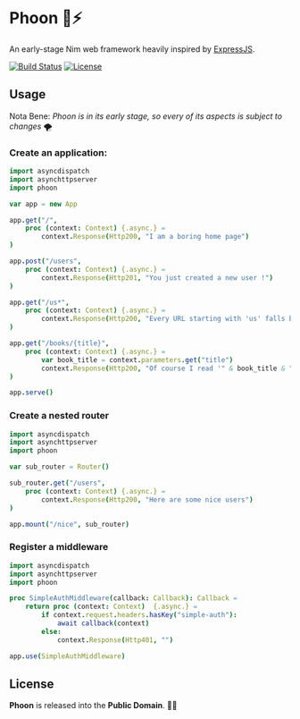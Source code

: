 
# Phoon 🐇⚡

An early-stage Nim web framework heavily inspired by [ExpressJS](https://expressjs.com/).


[![Build Status](https://api.travis-ci.org/ducdetronquito/phoon.svg?branch=master)](https://travis-ci.org/ducdetronquito/phoon) [![License](https://img.shields.io/badge/license-public%20domain-ff69b4.svg)](https://github.com/ducdetronquito/phoon#license)


## Usage

Nota Bene: *Phoon is in its early stage, so every of its aspects is subject to changes* 🌪️

### Create an application:

```nim
import asyncdispatch
import asynchttpserver
import phoon

var app = new App

app.get("/",
    proc (context: Context) {.async.} =
        context.Response(Http200, "I am a boring home page")
)

app.post("/users",
    proc (context: Context) {.async.} =
        context.Response(Http201, "You just created a new user !")
)

app.get("/us*",
    proc (context: Context) {.async.} =
        context.Response(Http200, "Every URL starting with 'us' falls back here.")
)

app.get("/books/{title}",
    proc (context: Context) {.async.} =
        var book_title = context.parameters.get("title")
        context.Response(Http200, "Of course I read '" & book_title & "' !")
)

app.serve()
```

### Create a nested router

```nim
import asyncdispatch
import asynchttpserver
import phoon

var sub_router = Router()

sub_router.get("/users",
    proc (context: Context) {.async.} =
        context.Response(Http200, "Here are some nice users")
)

app.mount("/nice", sub_router)
```

### Register a middleware

```nim
import asyncdispatch
import asynchttpserver
import phoon

proc SimpleAuthMiddleware(callback: Callback): Callback =
    return proc (context: Context)  {.async.} =
        if context.request.headers.hasKey("simple-auth"):
            await callback(context)
        else:
            context.Response(Http401, "")

app.use(SimpleAuthMiddleware)
```


## License

**Phoon** is released into the **Public Domain**. 🎉🍻
